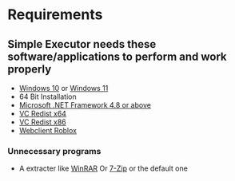 # Requirements

## Simple Executor needs these software/applications to perform and work properly
- [Windows 10](https://www.microsoft.com/en-us/software-download/windows10) or [Windows 11](https://www.microsoft.com/en-us/software-download/windows11)
- 64 Bit Installation
- [Microsoft .NET Framework 4.8 or above](https://dotnet.microsoft.com/en-us/download/dotnet-framework)
- [VC Redist x64](https://aka.ms/vs/16/release/vc_redist.x64.exe)
- [VC Redist x86](https://aka.ms/vs/16/release/vc_redist.x86.exe)
- [Webclient Roblox](https://www.roblox.com/download)

### Unnecessary programs
- A extracter like [WinRAR](https://www.win-rar.com/) Or [7-Zip](https://www.7-zip.org/) or the default one


